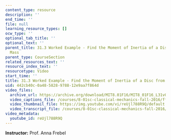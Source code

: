 ```yaml
---
content_type: resource
description: ''
end_time: ''
file: null
learning_resource_types: []
ocw_type: ''
optional_tab_title: ''
optional_text: ''
parent_title: 31.3 Worked Example - Find the Moment of Inertia of a Disc from a Falling
  Mass
parent_type: CourseSection
related_resources_text: ''
resource_index_text: ''
resourcetype: Video
start_time: ''
title: 31.3 Worked Example - Find the Moment of Inertia of a Disc from a Falling Mass
uid: 442cb40c-0a48-5828-9788-12e9aa7f864d
video_files:
  archive_url: https://archive.org/download/MIT8.01F16/MIT8_01F16_L31v03_360p.mp4
  video_captions_file: /courses/8-01sc-classical-mechanics-fall-2016/ff2c11063e3f5b34adbc7122b60d3848_reUjl788R9Q.vtt
  video_thumbnail_file: https://img.youtube.com/vi/reUjl788R9Q/default.jpg
  video_transcript_file: /courses/8-01sc-classical-mechanics-fall-2016/e8e1bb954c9371b939405f4b0148e4fa_reUjl788R9Q.pdf
video_metadata:
  youtube_id: reUjl788R9Q
---
```


**Instructor:** Prof. Anna Frebel